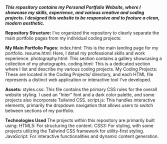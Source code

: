 ___This repository contains my Personal Portfolio Website, where I showcase my skills, experience, and various creative and coding projects. I designed this website to be responsive and to feature a clean, modern aesthetic.___

**Repository Structure:**
I've organized the repository to clearly separate the main portfolio pages from my individual coding projects:

**My Main Portfolio Pages:**
index.html: This is the main landing page for my portfolio.
resume.html: Here, I detail my professional skills and work experience.
photography.html: This section contains a gallery showcasing a collection of my photographs.
coding.html: This is a dedicated section where I list and describe my various coding projects.
My Coding Projects: These are located in the Coding Projects/ directory, and each HTML file represents a distinct web application or interactive tool I've developed.

**Assets:**
styles.css: This file contains the primary CSS rules for the overall website styling. I used an "Inter" font and a dark color palette, and some projects also incorporate Tailwind CSS.
script.js: This handles interactive elements, primarily the dropdown navigation that allows users to switch between sections of my portfolio.

**Technologies Used**
The projects within this repository are primarily built using:
HTML5: For structuring the content.
CSS3: For styling, with some projects utilizing the Tailwind CSS framework for utility-first styling.
JavaScript: For interactive functionalities and dynamic content generation.
